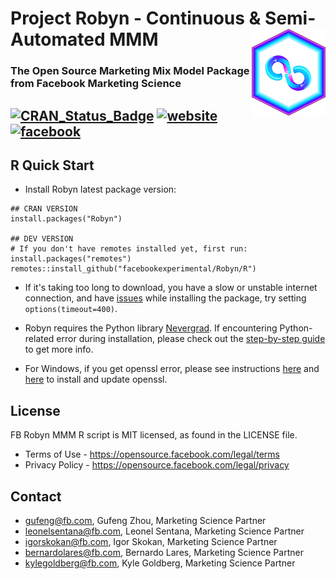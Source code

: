 # Project Robyn - Continuous & Semi-Automated MMM <img src='man/figures/logo.png' align="right" height="139px" />
### The Open Source Marketing Mix Model Package from Facebook Marketing Science

[![CRAN\_Status\_Badge](https://www.r-pkg.org/badges/version/Robyn)](https://cran.r-project.org/package=Robyn) [![website](https://img.shields.io/badge/site-Robyn-blue.svg)](https://www.linkedin.com/in/laresbernardo) [![facebook](https://img.shields.io/badge/Facebook-group-blue.svg)](https://www.facebook.com/groups/robynmmm/)
----

## R Quick Start
  
  * Install Robyn latest package version:
```{r}
## CRAN VERSION
install.packages("Robyn")

## DEV VERSION
# If you don't have remotes installed yet, first run: install.packages("remotes")
remotes::install_github("facebookexperimental/Robyn/R")
```

  * If it's taking too long to download, you have a slow or unstable internet connection, and have [issues](https://github.com/facebookexperimental/Robyn/issues/309) while installing the package, try setting `options(timeout=400)`.
  
  * Robyn requires the Python library [Nevergrad](https://facebookresearch.github.io/nevergrad/). If encountering Python-related 
  error during installation, please check out the [step-by-step guide](https://github.com/facebookexperimental/Robyn/blob/main/demo/demo.R) to get more info.
  
  * For Windows, if you get openssl error, please see instructions
  [here](https://stackoverflow.com/questions/54558389/how-to-solve-this-error-while-installing-python-packages-in-rstudio/54566647) and
  [here](https://dev.to/danilovieira/installing-openssl-on-windows-and-adding-to-path-3mbf) to install and update openssl.

## License

FB Robyn MMM R script is MIT licensed, as found in the LICENSE file.

- Terms of Use - https://opensource.facebook.com/legal/terms 
- Privacy Policy - https://opensource.facebook.com/legal/privacy

## Contact

* gufeng@fb.com, Gufeng Zhou, Marketing Science Partner
* leonelsentana@fb.com, Leonel Sentana, Marketing Science Partner
* igorskokan@fb.com, Igor Skokan, Marketing Science Partner
* bernardolares@fb.com, Bernardo Lares, Marketing Science Partner
* kylegoldberg@fb.com, Kyle Goldberg, Marketing Science Partner
